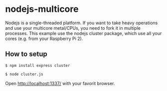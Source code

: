 # nodejs-multicore

Nodejs is a single-threaded platform. If you want to take heavy operations and use your multicore metal/CPUs, you need to fork it in multiple processes. This example use the nodejs cluster package, which use all your cores (e.g. from your Raspberry Pi 2).

## How to setup

`$ npm install express cluster`

`$ node cluster.js`

Open [http://localhost:1337/](http://localhost:1337/) with your favorit browser.
